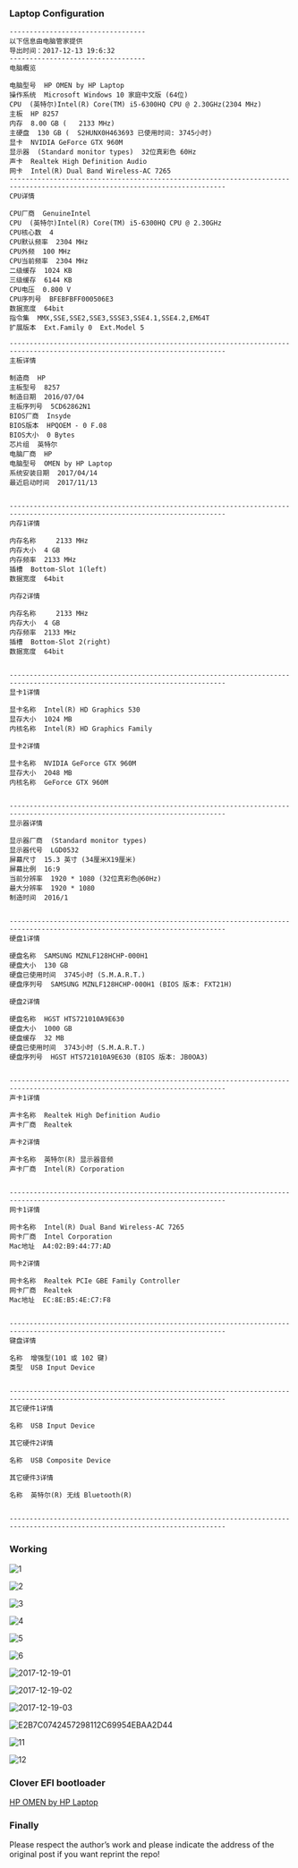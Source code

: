 ### Laptop Configuration
```
----------------------------------
以下信息由电脑管家提供
导出时间：2017-12-13 19:6:32
----------------------------------
电脑概览

电脑型号  HP OMEN by HP Laptop
操作系统  Microsoft Windows 10 家庭中文版 (64位)
CPU  (英特尔)Intel(R) Core(TM) i5-6300HQ CPU @ 2.30GHz(2304 MHz)
主板  HP 8257
内存  8.00 GB (   2133 MHz)
主硬盘  130 GB (  S2HUNX0H463693 已使用时间: 3745小时)
显卡  NVIDIA GeForce GTX 960M
显示器  (Standard monitor types)  32位真彩色 60Hz
声卡  Realtek High Definition Audio
网卡  Intel(R) Dual Band Wireless-AC 7265
----------------------------------------------------------------------------------------------------------------------------
CPU详情

CPU厂商  GenuineIntel
CPU  (英特尔)Intel(R) Core(TM) i5-6300HQ CPU @ 2.30GHz
CPU核心数  4
CPU默认频率  2304 MHz
CPU外频  100 MHz
CPU当前频率  2304 MHz
二级缓存  1024 KB
三级缓存  6144 KB
CPU电压  0.800 V
CPU序列号  BFEBFBFF000506E3
数据宽度  64bit
指令集  MMX,SSE,SSE2,SSE3,SSSE3,SSE4.1,SSE4.2,EM64T
扩展版本  Ext.Family 0  Ext.Model 5

----------------------------------------------------------------------------------------------------------------------------
主板详情

制造商  HP
主板型号  8257
制造日期  2016/07/04
主板序列号  5CD62862N1
BIOS厂商  Insyde
BIOS版本  HPQOEM - 0 F.08
BIOS大小  0 Bytes
芯片组  英特尔 
电脑厂商  HP
电脑型号  OMEN by HP Laptop
系统安装日期  2017/04/14
最近启动时间  2017/11/13


----------------------------------------------------------------------------------------------------------------------------
内存1详情

内存名称     2133 MHz
内存大小  4 GB
内存频率  2133 MHz
插槽  Bottom-Slot 1(left) 
数据宽度  64bit

内存2详情

内存名称     2133 MHz
内存大小  4 GB
内存频率  2133 MHz
插槽  Bottom-Slot 2(right)
数据宽度  64bit


----------------------------------------------------------------------------------------------------------------------------
显卡1详情

显卡名称  Intel(R) HD Graphics 530
显存大小  1024 MB
内核名称  Intel(R) HD Graphics Family

显卡2详情

显卡名称  NVIDIA GeForce GTX 960M
显存大小  2048 MB
内核名称  GeForce GTX 960M


----------------------------------------------------------------------------------------------------------------------------
显示器详情

显示器厂商  (Standard monitor types)
显示器代号  LGD0532
屏幕尺寸  15.3 英寸 (34厘米X19厘米)
屏幕比例  16:9
当前分辨率  1920 * 1080 (32位真彩色@60Hz)
最大分辨率  1920 * 1080
制造时间  2016/1


----------------------------------------------------------------------------------------------------------------------------
硬盘1详情

硬盘名称  SAMSUNG MZNLF128HCHP-000H1
硬盘大小  130 GB
硬盘已使用时间  3745小时 (S.M.A.R.T.)
硬盘序列号  SAMSUNG MZNLF128HCHP-000H1 (BIOS 版本: FXT21H)

硬盘2详情

硬盘名称  HGST HTS721010A9E630
硬盘大小  1000 GB
硬盘缓存  32 MB
硬盘已使用时间  3743小时 (S.M.A.R.T.)
硬盘序列号  HGST HTS721010A9E630 (BIOS 版本: JB0OA3)


----------------------------------------------------------------------------------------------------------------------------
声卡1详情

声卡名称  Realtek High Definition Audio
声卡厂商  Realtek

声卡2详情

声卡名称  英特尔(R) 显示器音频
声卡厂商  Intel(R) Corporation


----------------------------------------------------------------------------------------------------------------------------
网卡1详情

网卡名称  Intel(R) Dual Band Wireless-AC 7265
网卡厂商  Intel Corporation
Mac地址  A4:02:B9:44:77:AD

网卡2详情

网卡名称  Realtek PCIe GBE Family Controller
网卡厂商  Realtek
Mac地址  EC:8E:B5:4E:C7:F8


----------------------------------------------------------------------------------------------------------------------------
键盘详情

名称  增强型(101 或 102 键)
类型  USB Input Device


----------------------------------------------------------------------------------------------------------------------------
其它硬件1详情

名称  USB Input Device

其它硬件2详情

名称  USB Composite Device

其它硬件3详情

名称  英特尔(R) 无线 Bluetooth(R)


----------------------------------------------------------------------------------------------------------------------------
```

### Working 
![1](http://ovefvi4g3.bkt.clouddn.com/1.png)

![2](http://ovefvi4g3.bkt.clouddn.com/2.png)

![3](http://ovefvi4g3.bkt.clouddn.com/3.png)

![4](http://ovefvi4g3.bkt.clouddn.com/4.png)

![5](http://ovefvi4g3.bkt.clouddn.com/5.png)

![6](http://ovefvi4g3.bkt.clouddn.com/6.png)

![2017-12-19-01](http://ovefvi4g3.bkt.clouddn.com/2017-12-19-01.png)

![2017-12-19-02](http://ovefvi4g3.bkt.clouddn.com/2017-12-19-02.png)

![2017-12-19-03](http://ovefvi4g3.bkt.clouddn.com/2017-12-19-03.png)

![E2B7C0742457298112C69954EBAA2D44](http://ovefvi4g3.bkt.clouddn.com/E2B7C0742457298112C69954EBAA2D44.png)

![11](http://ovefvi4g3.bkt.clouddn.com/11.png)

![12](http://ovefvi4g3.bkt.clouddn.com/12.png)

### Clover EFI bootloader
[HP OMEN by HP Laptop](https://github.com/athlonreg/HP-OMEN-II-Laptop-PC-i5-6300HQ/releases)

### Finally
Please respect the author’s work and please indicate the address of the original post if you want reprint the repo!
